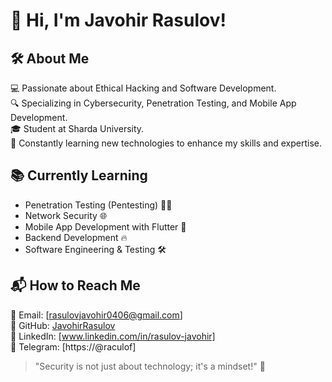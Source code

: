 # 👋 Hi, I'm Javohir Rasulov!  

## 🛠 About Me  
💻 Passionate about Ethical Hacking and Software Development.  
🔍 Specializing in Cybersecurity, Penetration Testing, and Mobile App Development.  
🎓 Student at Sharda University.  
🚀 Constantly learning new technologies to enhance my skills and expertise.  

## 📚 Currently Learning  
- Penetration Testing (Pentesting) 🕵️‍♂️  
- Network Security 🌐  
- Mobile App Development with Flutter 📱  
- Backend Development  🔥  
- Software Engineering & Testing 🛠  

## 📬 How to Reach Me  
📧 Email: [rasulovjavohir0406@gmail.com]  
🔗 GitHub: [JavohirRasulov](https://github.com/JavohirRasulov)  
💼 LinkedIn: [www.linkedin.com/in/rasulov-javohir]  
📱 Telegram: [https://@raculof]  

> "Security is not just about technology; it's a mindset!" 🔐

